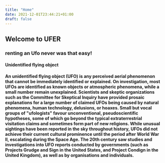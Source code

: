 ```yaml
---
title: "Home"
date: 2021-12-01T23:44:21+01:00
draft: false
---
```


<html>
    <head>
    <link rel="stylesheet" href="/css/style.css">
    </head>
    <body>
        <h2>
        Welcome to UFER
        </h2>
        <h3>
        renting an Ufo never was that easy!
        </h3>
        <h4>
        Unidentified flying object
        <h4>
        <p>
        An unidentified flying object (UFO) is any perceived aerial phenomenon that cannot be immediately identified or explained. On investigation, most UFOs are identified as known objects or atmospheric phenomena, while a small number remain unexplained.
        Scientists and skeptic organizations such as the Committee for Skeptical Inquiry have provided prosaic explanations for a large number of claimed UFOs being caused by natural phenomena, human technology, delusions, or hoaxes. Small but vocal groups of "ufologists" favour unconventional, pseudoscientific hypotheses, some of which go beyond the typical extraterrestrial visitation claims and sometimes form part of new religions.
        While unusual sightings have been reported in the sky throughout history, UFOs did not achieve their current cultural prominence until the period after World War II, escalating during the Space Age. The 20th century saw studies and investigations into UFO reports conducted by governments (such as Projects Grudge and Sign in the United States, and Project Condign in the United Kingdom), as well as by organisations and individuals.
        </p>
    </body>
</html>
